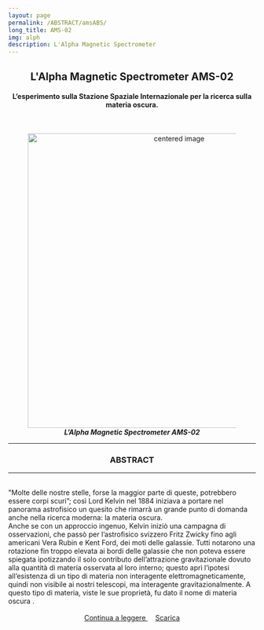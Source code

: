 ```yaml
---
layout: page
permalink: /ABSTRACT/amsABS/
long_title: AMS-02
img: alph
description: L'Alpha Magnetic Spectrometer
---
```

<center>
 <h2>L'Alpha Magnetic Spectrometer AMS-02 </h2>
 <h4>L’esperimento sulla Stazione Spaziale Internazionale per la ricerca sulla materia oscura.</h4>
 <br> </center>

<section>
 <figure>
<center>
    <img src="/perugia/ImmaginiAbstract/ams02ABS.png" alt="centered image" style="max-width:100%"
    height="auto" width="600" class="responsive" >
</center>
<center>
<figcaption>  <b><em>L’Alpha Magnetic Spectrometer AMS-02 </em></b> </figcaption>
</center>
</figure>
 <section>

<hr>
 <section>
 <center> <h3> ABSTRACT </h3> </center>
 <hr>
<br>"Molte delle nostre stelle, forse la maggior parte di queste, potrebbero essere corpi scuri”; così Lord Kelvin nel 1884 iniziava a portare nel panorama astrofisico un quesito che rimarrà un grande punto di domanda anche nella ricerca moderna: la materia oscura.
<br>Anche se con un approccio ingenuo, Kelvin iniziò una campagna di osservazioni, che passò per l’astrofisico svizzero Fritz Zwicky fino agli americani Vera Rubin e Kent Ford, dei moti delle galassie. Tutti notarono una rotazione fin troppo elevata ai bordi delle galassie che non poteva essere spiegata ipotizzando il solo contributo dell’attrazione gravitazionale dovuto alla quantità di materia osservata al loro interno; questo aprì l’ipotesi all’esistenza di un tipo di materia non interagente elettromagneticamente, quindi non visibile ai nostri telescopi, ma interagente gravitazionalmente. A questo tipo di materia, viste le sue proprietà, fu dato il nome di materia oscura .<br><br>

 <center>
<a href="/perugia/ArticoliHTML/ams02/"> Continua a leggere </a> &nbsp; &nbsp;
<a href="/perugia/DOWNLOADSINGLE/amsSINGLE.pdf"> Scarica </a>
</center>
